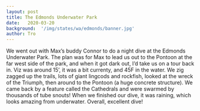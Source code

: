 ```yaml
---
layout: post
title: The Edmonds Underwater Park
date:   2020-03-20
background:  '/img/states/wa/edmonds/banner.jpg'
author: Tro
---
```

We went out with Max’s buddy Connor to do a night dive at the Edmonds Underwater Park. The plan was for Max to lead us out to the Pontoon at the far west side of the park, and when it got dark out, I’d take us on a tour back in. Viz was around 15’, it was a bit currenty, and 45F in the water. We zig zagged up the trails, lots of giant lingcods and rockfish, looked at the wreck of the Triumph, then around to the Pontoon (a huge concrete structure). We came back by a feature called the Cathedrals and were swarmed by thousands of tube snouts! When we finished our dive, it was raining, which looks amazing from underwater. Overall, excellent dive!

